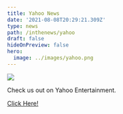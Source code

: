 ```yaml
---
title: Yahoo News
date: '2021-08-08T20:29:21.309Z'
type: news
path: /inthenews/yahoo
draft: false
hideOnPreview: false
hero:
  image: ../images/yahoo.png
---
```

![](http://localhost:8000/static/0cd3d92e976a7272a7a20c2c4131c73d/251ce/yahoo.png)

Check us out on Yahoo Entertainment.

[Click Here!](https://www.yahoo.com/entertainment/central-iowa-teen-help-send-032222207.html?guccounter=1&guce_referrer=aHR0cHM6Ly93d3cuZ29vZ2xlLmNvbS8&guce_referrer_sig=AQAAAKC8tt3eTC0sKIxyPah89ftygWfRMDvLb-9qul3rPD0LBS_03IXjLuMJ7NXSJQTFExUZ4Y1shHRF9n8z8ab5VVkok3qAGGES99igO8Yi2cRgLtoLRChs3cVEuAvrzZ7v8Hy6l2mtxOUrVBKD98MPp7Cm9lNL-CAHfM0ji0IjgHIe)